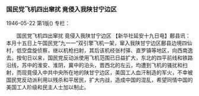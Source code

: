 ### 国民党飞机四出窜扰  竟侵入我陕甘宁边区

1946-05-22
第1版()
专栏：

　　国民党飞机四出窜扰
    竟侵入我陕甘宁边区
    【新华社延安十九日电】鄜县讯：本月十五日上午国民党“九一一”双引擎飞机一架，窜入我陕甘宁边区鄜县边境四仙村，低空盘旋侦察，继以机枪扫射，其后该机经张村驿、直罗镇等地区，向西南逸去。按旬日以来，国民党反动派使用飞机范围已日益扩大，东北的四平前线和铁路沿线，苏中的淮安、淮阴，冀中的泊头，晋西北的左云，均遭到飞机的骚扰和扫射，而现竟侵入中共中央所在地的陕甘宁边区，美国工人血汗制造的军火，不幸被国民党反动派利用以残杀和平居民，扩大内战，造成中国的混乱，希望同情中国的美国工人阶级和民主人士加以制止。
